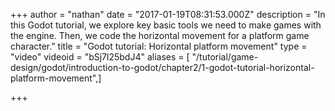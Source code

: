+++
author = "nathan"
date = "2017-01-19T08:31:53.000Z"
description = "In this Godot tutorial, we explore key basic tools we need to make games with the engine. Then, we code the horizontal movement for a platform game character."
title = "Godot tutorial: Horizontal platform movement"
type = "video"
videoid = "bSj7l25bdJ4"
aliases = [ "/tutorial/game-design/godot/introduction-to-godot/chapter2/1-godot-tutorial-horizontal-platform-movement",]

+++